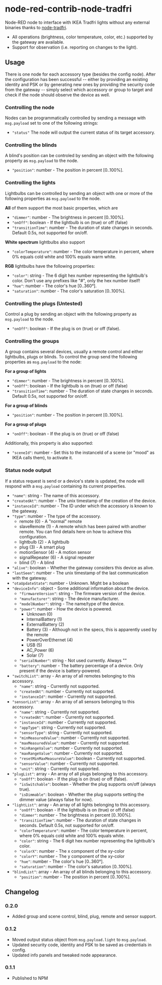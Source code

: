 # node-red-contrib-node-tradfri

Node-RED node to interface with IKEA Tradfri lights without any external binaries thanks to [node-tradfri](https://github.com/AlCalzone/node-tradfri-client).

* All operations (brightness, color temperature, color, etc.) supported by the gateway are available.
* Support for observation (i.e. reporting on changes to the light).

## Usage
There is one node for each accessory type (besides the config node). After the configuration has been successful -- either by providing an existing identity and PSK or by generating new ones by providing the security code from the gateway -- simply select which accessory or group to target and check if the node should observe the device as well.

### Controlling the node
Nodes can be programmatically controlled by sending a message with `msg.payload` set to one of the following strings:
* `"status"` The node will output the current status of its target accessory.

### Controlling the blinds
A blind's position can be controled by sending an object with the following property as `msg.payload` to the node.

* `"position"`: number - The position in percent [0..100%].

### Controlling the lights
Lightbulbs can be controlled by sending an object with one or more of the following properties as `msg.payload` to the node.

**All** of them support the most basic properties, which are
* `"dimmer"`: number - The brightness in percent [0..100%].
* `"onOff"`: boolean - If the lightbulb is on (true) or off (false)
* `"transitionTime"`: number - The duration of state changes in seconds. Default 0.5s, not supported for on/off.

**White spectrum** lightbulbs also support
* `"colorTemperature"`: number - The color temperature in percent, where 0% equals cold white and 100% equals warm white.

**RGB** lightbulbs have the following properties:
* `"color"`: string - The 6 digit hex number representing the lightbulb's color. Don't use any prefixes like "#", only the hex number itself!
* `"hue"`: number - The color's hue [0..360°].
* `"saturation"`: number - The color's saturation [0..100%].

### Controlling the plugs (Untested)
Control a plug by sending an object with the following property as `msg.payload` to the node.

* `"onOff"`: boolean - If the plug is on (true) or off (false).

### Controlling the groups
A group contains several devices, usually a remote control and either lightbulbs, plugs or blinds. To control the group send the following properties as `msg.payload` to the node:

**For a group of lights**
* `"dimmer"`: number - The brightness in percent [0..100%].
* `"onOff"`: boolean - If the lightbulb is on (true) or off (false)
* `"transitionTime"`: number - The duration of state changes in seconds. Default 0.5s, not supported for on/off.

**For a group of blinds**
* `"position"`: number - The position in percent [0..100%].

**For a group of plugs**
* `"onOff"`: boolean - If the plug is on (true) or off (false)

Additionally, this property is also supported:
* `"sceneId"`: number - Set this to the instanceId of a scene (or "mood" as IKEA calls them), to activate it.

### Status node output
If a status request is send or a device's state is updated, the node will respond with a `msg.payload` containing its current properties.

* `"name"`: string - The name of this accessory.
* `"createdAt"`: number - The unix timestamp of the creation of the device.
* `"instanceId"`: number - The ID under which the accessory is known to the gateway.
* `"type"`: number - The type of the accessory.
	- remote (0) - A "normal" remote
	- slaveRemote (1) - A remote which has been paired with another remote. You can find details here on how to achieve this configuration.
	- lightbulb (2) - A lightbulb
	- plug (3) - A smart plug
	- motionSensor (4) - A motion sensor
	- signalRepeater (6) - A signal repeater
	- blind (7) - A blind
* `"alive"`: boolean - Whether the gateway considers this device as alive.
* `"lastSeen"`: number - The unix timestamp of the last communication with the gateway.
* `"otaUpdateState"`: number - Unknown. Might be a boolean
* `"deviceInfo"`: object - Some additional information about the device.
	- `"firmwareVersion"`: string - The firmware version of the device.
	- `"manufacturer"`: string - The device manufacturer.
	- `"modelNumber"`: string - The name/type of the device.
	- `"power"`: number - How the device is powered.
		* Unknown (0)
		* InternalBattery (1)
		* ExternalBattery (2)
		* Battery (3) - Although not in the specs, this is apparently used by the remote
		* PowerOverEthernet (4)
		* USB (5)
		* AC_Power (6)
		* Solar (7)
	- `"serialNumber"`: string - Not used currently. Always ""
	- `"battery"`: number - The battery percentage of a device. Only present if the device is battery-powered.
* `"switchList"`: array - An array of all remotes belonging to this accessory.
	- `"name"`: string - Currently not supported.
	- `"createdAt"`: number - Currently not supported.
	- `"instanceId"`: number - Currently not supported.
* `"sensorList"`: array - An array of all sensors belonging to this accessory.
	- `"name"`: string - Currently not supported.
	- `"createdAt"`: number - Currently not supported.
	- `"instanceId"`: number - Currently not supported.
	- `"appType"`: string - Currently not supported.
	- `"sensorType"`: string - Currently not supported.
	- `"minMeasuredValue"`: number - Currently not supported.
	- `"maxMeasuredValue"`: number - Currently not supported.
	- `"minRangeValue"`: number - Currently not supported.
	- `"maxRangeValue"`: number - Currently not supported.
	- `"resetMinMaxMeasureValue"`: boolean - Currently not supported.
	- `"sensorValue"`: number - Currently not supported.
	- `"unit"`: string - Currently not supported.
* `"plugList"`: array - An array of all plugs belonging to this accessory.
	- `"onOff"`: boolean - If the plug is on (true) or off (false).
	- `"isSwitchable"`: boolean - Whether the plug supports on/off (always true).
	- `"isDimmable"`: boolean - Whether the plug supports setting the dimmer value (always false for now).
* `"lightList"`: array - An array of all lights belonging to this accessory.
	- `"onOff"`: boolean - If the lightbulb is on (true) or off (false)
	- `"dimmer"`: number - The brightness in percent [0..100%].
	- `"transitionTime"`: number - The duration of state changes in seconds. Default 0.5s, not supported for on/off.
	- `"colorTemperature"`: number - The color temperature in percent, where 0% equals cold white and 100% equals white.
	- `"color"`: string - The 6 digit hex number representing the lightbulb's color.
	- `"colorX"`: number - The x component of the xy-color
	- `"colorY"`: number - The y component of the xy-color
	- `"hue"`: number - The color's hue [0..360°].
	- `"saturation"`: number - The color's saturation [0..100%].
* `"blindList"`: array - An array of all blinds belonging to this accessory.
	- `"position"`: number - The position in percent [0..100%].

## Changelog

### 0.2.0
* Added group and scene control, blind, plug, remote and sensor support.

### 0.1.2
* Moved output status object from `msg.payload.light` to `msg.payload`.
* Updated security code, identity and PSK to be saved as credentials in config.
* Updated info panels and tweaked node appearance.

### 0.1.1
* Published to NPM
